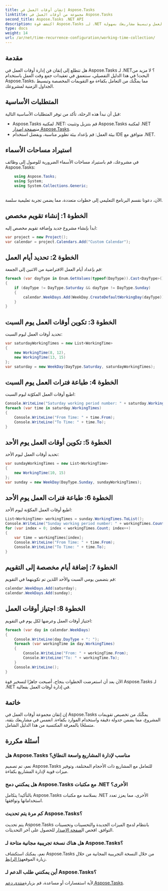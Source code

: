 ```yaml
---
title: إتقان أوقات العمل في Aspose.Tasks
linktitle: مجموعة من أوقات العمل في Aspose.Tasks
second_title: Aspose.Tasks .NET API
description: اكتشف قوة Aspose.Tasks لـ .NET في إدارة الجداول الزمنية للمشروع بكفاءة. قم بتخصيص التقويمات وضبط أوقات العمل وتبسيط مشاريعك بسهولة.
type: docs
weight: 14
url: /ar/net/time-recurrence-configuration/working-time-collection/
---
```

## مقدمة
هل تتطلع إلى إتقان فن إدارة أوقات العمل في Aspose.Tasks لـ .NET؟ لا مزيد من البحث! في هذا الدليل التفصيلي، سنتعمق في تعقيدات جمع وقت العمل باستخدام Aspose.Tasks، مما يمكّنك من التعامل بكفاءة مع التقويمات المخصصة وتبسيط الجداول الزمنية لمشروعك.
## المتطلبات الأساسية
قبل أن نبدأ هذه الرحلة، تأكد من توفر المتطلبات الأساسية التالية:
-  Aspose.Tasks لمكتبة .NET: قم بتنزيل وتثبيت Aspose.Tasks لمكتبة .NET من[صفحة إصدار Aspose.Tasks](https://releases.aspose.com/tasks/net/).
- بيئة العمل: قم بإعداد بيئة تطوير مناسبة، ويفضل استخدام IDE متوافق مع .NET.
## استيراد مساحات الأسماء
في مشروعك، قم باستيراد مساحات الأسماء الضرورية للوصول إلى وظائف Aspose.Tasks:
```csharp
    using Aspose.Tasks;
    using System;
    using System.Collections.Generic;
    
```
الآن، دعونا نقسم البرنامج التعليمي إلى خطوات متعددة، مما يضمن تجربة تعليمية سلسة.
## الخطوة 1: إنشاء تقويم مخصص
ابدأ بإنشاء مشروع جديد وإضافة تقويم مخصص إليه:
```csharp
var project = new Project();
var calendar = project.Calendars.Add("Custom Calendar");
```
## الخطوة 2: تحديد أيام العمل
قم بإعداد أيام العمل الافتراضية من الاثنين إلى الجمعة:
```csharp
foreach (var dayType in Enum.GetValues(typeof(DayType)).Cast<DayType>())
{
    if (dayType != DayType.Saturday && dayType != DayType.Sunday)
    {
        calendar.WeekDays.Add(WeekDay.CreateDefaultWorkingDay(dayType));
    }
}
```
## الخطوة 3: تكوين أوقات العمل يوم السبت
تحديد أوقات العمل ليوم السبت:
```csharp
var saturdayWorkingTimes = new List<WorkingTime>
{
    new WorkingTime(8, 12),
    new WorkingTime(13, 15)
};
var saturday = new WeekDay(DayType.Saturday, saturdayWorkingTimes);
```
## الخطوة 4: طباعة فترات العمل يوم السبت
اطبع أوقات العمل المكوّنة ليوم السبت:
```csharp
Console.WriteLine("Saturday working period number: " + saturday.WorkingTimes.Count);
foreach (var time in saturday.WorkingTimes)
{
    Console.WriteLine("From Time: " + time.From);
    Console.WriteLine("To Time: " + time.To);
}
```
## الخطوة 5: تكوين أوقات العمل يوم الأحد
تحديد أوقات العمل ليوم الأحد:
```csharp
var sundayWorkingTimes = new List<WorkingTime>
{
    new WorkingTime(10, 15)
};
var sunday = new WeekDay(DayType.Sunday, sundayWorkingTimes);
```
## الخطوة 6: طباعة فترات العمل يوم الأحد
اطبع أوقات العمل المكوّنة ليوم الأحد:
```csharp
List<WorkingTime> workingTimes = sunday.WorkingTimes.ToList();
Console.WriteLine("Sunday working period number: " + workingTimes.Count);
for (var index = 0; index < workingTimes.Count; index++)
{
    var time = workingTimes[index];
    Console.WriteLine("From Time: " + time.From);
    Console.WriteLine("To Time: " + time.To);
}
```
## الخطوة 7: إضافة أيام مخصصة إلى التقويم
قم بتضمين يومي السبت والأحد اللذين تم تكوينهما في التقويم:
```csharp
calendar.WeekDays.Add(saturday);
calendar.WeekDays.Add(sunday);
```
## الخطوة 8: اجتياز أوقات العمل
اجتياز أوقات العمل وعرضها لكل يوم في التقويم:
```csharp
foreach (var day in calendar.WeekDays)
{
    Console.WriteLine(day.DayType + ": ");
    foreach (var workingTime in day.WorkingTimes)
    {
        Console.WriteLine("From: " + workingTime.From);
        Console.WriteLine("To: " + workingTime.To);
    }
    Console.WriteLine();
}
```
الآن بعد أن استعرضت الخطوات بنجاح، أصبحت جاهزًا لتسخير قوة Aspose.Tasks لـ .NET في إدارة أوقات العمل بفعالية.
## خاتمة
إن إتقان مجموعة أوقات العمل في Aspose.Tasks يمكّنك من تخصيص تقويمات المشروع، مما يضمن جدولة دقيقة واستخدام الموارد بكفاءة. انغمس في مشاريعك بثقة، متسلحًا بالمعرفة المكتسبة من هذا الدليل الشامل.
## أسئلة مكررة
### هل Aspose.Tasks مناسب لإدارة المشاريع واسعة النطاق؟
نعم، تم تصميم Aspose.Tasks للتعامل مع المشاريع ذات الأحجام المختلفة، وتوفير ميزات قوية لإدارة المشاريع بكفاءة.
### هل يمكنني دمج Aspose.Tasks مع مكتبات .NET الأخرى؟
بالتأكيد! يتكامل Aspose.Tasks بسلاسة مع مكتبات .NET الأخرى، مما يعزز تعدد استخداماتها وتوافقها.
### كم مرة يتم تحديث Aspose.Tasks؟
 يتم تحديث Aspose.Tasks بانتظام لدمج الميزات الجديدة والتحسينات وتحسينات التوافق. افحص ال[صفحة الإصدار](https://releases.aspose.com/tasks/net/) للحصول على آخر التحديثات.
### هل هناك نسخة تجريبية مجانية متاحة لـ Aspose.Tasks؟
 نعم، يمكنك استكشاف Aspose.Tasks من خلال النسخة التجريبية المجانية من خلال زيارة الموقع[هذا الرابط](https://releases.aspose.com/).
### أين يمكنني طلب الدعم لـ Aspose.Tasks؟
 لأية استفسارات أو مساعدة، قم بزيارة[منتدى دعم Aspose.Tasks](https://forum.aspose.com/c/tasks/15).